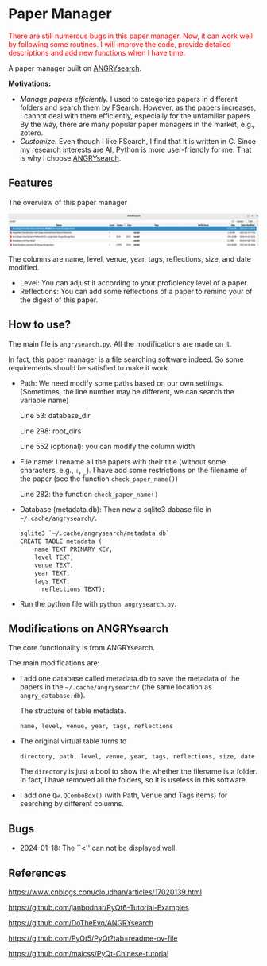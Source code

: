 # Paper Manager

<font color = red>There are still numerous bugs in this paper manager. Now, it can work well by following some routines. I will improve the code, provide detailed descriptions and add new functions when I have time.</font>

A paper manager built on [ANGRYsearch](https://github.com/DoTheEvo/ANGRYsearch).

**Motivations:** 

+ *Manage papers efficiently.* I used to categorize papers in different folders and search them by [FSearch](https://github.com/cboxdoerfer/fsearch). However, as the papers increases, I cannot deal with them efficiently, especially for the unfamiliar papers. By the way, there are many popular paper managers in the market, e.g., zotero.
+ *Customize.* Even though I like FSearch, I find that it is written in C. Since my research interests are AI, Python is more user-friendly for me. That is why I choose [ANGRYsearch](https://github.com/DoTheEvo/ANGRYsearch).

## Features

The overview of this paper manager

<img src="overview.png">

The columns are name, level, venue, year, tags, reflections, size, and date modified.

+ Level: You can adjust it according to your proficiency level of a paper.
+ Reflections: You can add some reflections of a paper to remind your of the digest of this paper.

## How to use?

The main file is `angrysearch.py`. All the modifications are made on it.

In fact, this paper manager is a file searching software indeed. So some requirements should be satisfied to make it work.

+ Path: We need modify some paths based on our own settings. (Sometimes, the line number may be different, we can search the variable name)

  Line 53: database_dir

  Line 298: root_dirs

  Line 552 (optional): you can modify the column width

+ File name: I rename all the papers with their title (without some characters, e.g., `:`, `_`). I have add some restrictions on the filename of the paper (see the function `check_paper_name()`)

  Line 282:  the function `check_paper_name()`

+ Database (metadata.db): Then new a sqlite3 dabase file in `~/.cache/angrysearch/`.

  ```
  sqlite3 `~/.cache/angrysearch/metadata.db`
  CREATE TABLE metadata (
      name TEXT PRIMARY KEY,
      level TEXT,
      venue TEXT,
      year TEXT,
      tags TEXT,
     	reflections TEXT);
  ```

+ Run the python file with `python angrysearch.py`.

## Modifications on ANGRYsearch

The core functionality is from ANGRYsearch.

The main modifications are:

+ I add one database called metadata.db to save the metadata of the papers in the `~/.cache/angrysearch/` (the same location as `angry_database.db`).

  The structure of table metadata.

  ```
  name, level, venue, year, tags, reflections
  ```

+ The original virtual table turns to

  ```
  directory, path, level, venue, year, tags, reflections, size, date
  ```
  The `directory` is just a bool to show the whether the filename is a folder. In fact, I have removed all the folders, so it is useless in this software.

+ I add one `Qw.QComboBox()` (with Path, Venue and Tags items) for searching by different columns.

## Bugs
+ 2024-01-18: The ``<'' can not be displayed well.

## References

https://www.cnblogs.com/cloudhan/articles/17020139.html

https://github.com/janbodnar/PyQt6-Tutorial-Examples

https://github.com/DoTheEvo/ANGRYsearch

https://github.com/PyQt5/PyQt?tab=readme-ov-file

https://github.com/maicss/PyQt-Chinese-tutorial
